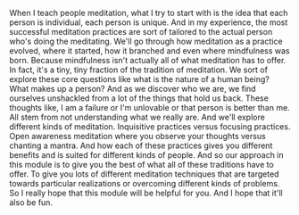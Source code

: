 When I teach people meditation, what I try to start with is the idea that each person is individual, each person is unique. And in my experience, the most successful meditation practices are sort of tailored to the actual person who's doing the meditating. We'll go through how meditation as a practice evolved, where it started, how it branched and even where mindfulness was born. Because mindfulness isn't actually all of what meditation has to offer. In fact, it's a tiny, tiny fraction of the tradition of meditation. We sort of explore these core questions like what is the nature of a human being? What makes up a person? And as we discover who we are, we find ourselves unshackled from a lot of the things that hold us back. These thoughts like, I am a failure or I'm unlovable or that person is better than me. All stem from not understanding what we really are. And we'll explore different kinds of meditation. Inquisitive practices versus focusing practices. Open awareness meditation where you observe your thoughts versus chanting a mantra. And how each of these practices gives you different benefits and is suited for different kinds of people. And so our approach in this module is to give you the best of what all of these traditions have to offer. To give you lots of different meditation techniques that are targeted towards particular realizations or overcoming different kinds of problems. So I really hope that this module will be helpful for you. And I hope that it'll also be fun.
